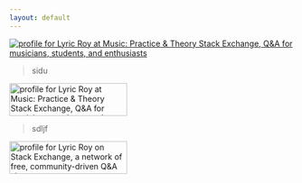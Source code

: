 ```yaml
---
layout: default
---
```


[![profile for Lyric Roy at Music: Practice &amp; Theory Stack Exchange, Q&amp;A for musicians, students, and enthusiasts](https://music.stackexchange.com/users/flair/37579.png?theme=clean "profile for Lyric Roy at Music: Practice &amp; Theory Stack Exchange, Q&amp;A for musicians, students, and enthusiasts")](https://music.stackexchange.com/users/37579/lyric-roy)

> sidu

<a href="https://music.stackexchange.com/users/37579/lyric-roy"><img src="https://music.stackexchange.com/users/flair/37579.png" width="208" height="58" alt="profile for Lyric Roy at Music: Practice &amp; Theory Stack Exchange, Q&amp;A for musicians, students, and enthusiasts" title="profile for Lyric Roy at Music: Practice &amp; Theory Stack Exchange, Q&amp;A for musicians, students, and enthusiasts"></a>

> sdljf


<a href="https://stackexchange.com/users/1984968"><img src="https://stackexchange.com/users/flair/1984968.png?theme=clean" width="208" height="58" alt="profile for Lyric Roy on Stack Exchange, a network of free, community-driven Q&amp;A sites" title="profile for Lyric Roy on Stack Exchange, a network of free, community-driven Q&amp;A sites"></a>


<!--
Text can be **bold**, _italic_, or ~~strikethrough~~.

[Link to another page](another-page).

There should be whitespace between paragraphs. There should be whitespace between paragraphs.

There should be whitespace between paragraphs.

Here comes a quote by Thomas Fuchs.

> Two CSS properties walk into a bar.  
> A barstool in a completely different bar falls over.

# [](#header-1)Header 1

This is a normal paragraph following a header. Bacon ipsum dolor sit amet t-bone doner shank drumstick, pork belly porchetta chuck sausage brisket ham hock rump pig. Chuck kielbasa leberkas, pork bresaola ham hock filet mignon cow shoulder short ribs biltong.

## [](#header-2)Header 2

> This is a blockquote following a header. Bacon ipsum dolor sit amet t-bone doner shank drumstick, pork belly porchetta chuck sausage brisket ham hock rump pig. Chuck kielbasa leberkas, pork bresaola ham hock filet mignon cow shoulder short ribs biltong.

### [](#header-3)Header 3

```js
// Javascript code with syntax highlighting.
var fun = function lang(l) {
  dateformat.i18n = require('./lang/' + l)
  return true;
}
```

```ruby
# Ruby code with syntax highlighting
GitHubPages::Dependencies.gems.each do |gem, version|
  s.add_dependency(gem, "= #{version}")
end
```

#### [](#header-4)Header 4

*   This is an unordered list following a header.
*   This is an unordered list following a header.
*   This is an unordered list following a header.

##### [](#header-5)Header 5

1.  This is an ordered list following a header.
2.  This is an ordered list following a header.
3.  This is an ordered list following a header.

###### [](#header-6)Header 6

| head1        | head two          | three |
|:-------------|:------------------|:------|
| ok           | good swedish fish | nice  |
| out of stock | good and plenty   | nice  |
| ok           | good `oreos`      | hmm   |
| ok           | good `zoute` drop | yumm  |

### There's a horizontal rule below this.

* * *

### Here is an unordered list:

*   Item foo
*   Item bar
*   Item baz
*   Item zip

### And an ordered list:

1.  Item one
1.  Item two
1.  Item three
1.  Item four

### And a nested list:

- level 1 item
  - level 2 item
  - level 2 item
    - level 3 item
    - level 3 item
- level 1 item
  - level 2 item
  - level 2 item
  - level 2 item
- level 1 item
  - level 2 item
  - level 2 item
- level 1 item

### Small image

![](https://unsplash.it/300/200)

### Large image

![](https://unsplash.it/1200/800)


### Definition lists can be used with HTML syntax.

<dl>
<dt>Name</dt>
<dd>Godzilla</dd>
<dt>Born</dt>
<dd>1952</dd>
<dt>Birthplace</dt>
<dd>Japan</dd>
<dt>Color</dt>
<dd>Green</dd>
</dl>

```
Long, single-line code blocks should not wrap. They should horizontally scroll if they are too long. This line should be long enough to demonstrate this.
```

```
The final element.
```

-->
